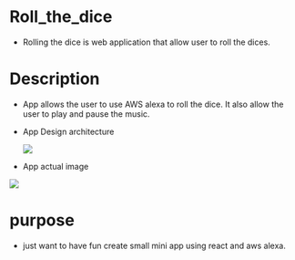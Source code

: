 # Roll_the_dice

  - Rolling the dice is web application that allow user to roll the dices.  
# Description

  - App allows the user to use AWS alexa to roll the dice. It also allow the user to play and pause the music.

  - App Design architecture

    <img src="https://user-images.githubusercontent.com/33853565/103020596-b26cbd80-4516-11eb-8b57-f2abf3074cd7.jpg" />

  - App actual image
  
  <img src="https://user-images.githubusercontent.com/33853565/101845591-0e017900-3b1d-11eb-9988-959767d98313.png" />
  
# purpose

 - just want to have fun create small mini app using react and aws alexa.



 
